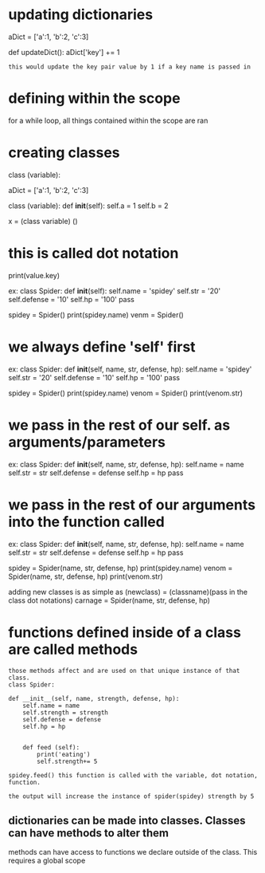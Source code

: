 # updating dictionaries

aDict = ['a':1, 'b':2, 'c':3]

def updateDict():
    aDict['key'] += 1

    this would update the key pair value by 1 if a key name is passed in

# defining within the scope
for a while loop, all things contained within the scope are ran

# creating classes

class (variable):

aDict = ['a':1, 'b':2, 'c':3]

class (variable):
    def __init__(self):
        self.a = 1
        self.b = 2

x = (class variable) ()
# this is called dot notation
print(value.key)


ex: 
class Spider:
    def __init__(self):
        self.name = 'spidey'
        self.str = '20'
        self.defense = '10'
        self.hp = '100'
    pass

spidey = Spider()
print(spidey.name)
venm = Spider()

# we always define 'self' first
ex:
class Spider:
    def __init__(self, name, str, defense, hp):
        self.name = 'spidey'
        self.str = '20'
        self.defense = '10'
        self.hp = '100'
    pass

spidey = Spider()
print(spidey.name)
venom = Spider()
print(venom.str)

# we pass in the rest of our self. as arguments/parameters
ex:
class Spider:
    def __init__(self, name, str, defense, hp):
        self.name = name
        self.str = str
        self.defense = defense
        self.hp = hp
    pass


# we pass in the rest of our arguments into the function called
ex:
class Spider:
    def __init__(self, name, str, defense, hp):
        self.name = name
        self.str = str
        self.defense = defense
        self.hp = hp
    pass

spidey = Spider(name, str, defense, hp)
print(spidey.name)
venom = Spider(name, str, defense, hp)
print(venom.str)

adding new classes is as simple as 
(newclass) = (classname)(pass in the class dot notations)
carnage = Spider(name, str, defense, hp)

# functions defined inside of a class are called methods
    those methods affect and are used on that unique instance of that class.
    class Spider:
    
    def __init__(self, name, strength, defense, hp):
        self.name = name
        self.strength = strength
        self.defense = defense
        self.hp = hp


        def feed (self):
            print('eating')
            self.strength+= 5

    spidey.feed() this function is called with the variable, dot notation, function.

    the output will increase the instance of spider(spidey) strength by 5

## dictionaries can be made into classes. Classes can have methods to alter them

methods can have access to functions we declare outside of the class. 
This requires a global scope